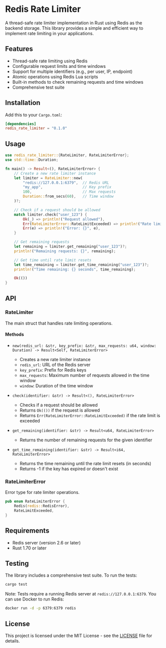 # Redis Rate Limiter

A thread-safe rate limiter implementation in Rust using Redis as the backend storage. This library provides a simple and efficient way to implement rate limiting in your applications.

## Features

- Thread-safe rate limiting using Redis
- Configurable request limits and time windows
- Support for multiple identifiers (e.g., per user, IP, endpoint)
- Atomic operations using Redis Lua scripts
- Built-in methods to check remaining requests and time windows
- Comprehensive test suite

## Installation

Add this to your `Cargo.toml`:

```toml
[dependencies]
redis_rate_limiter = "0.1.0"
```

## Usage

```rust
use redis_rate_limiter::{RateLimiter, RateLimiterError};
use std::time::Duration;

fn main() -> Result<(), RateLimiterError> {
    // Create a new rate limiter instance
    let limiter = RateLimiter::new(
        "redis://127.0.0.1:6379",  // Redis URL
        "my_app",                  // Key prefix
        100,                       // Max requests
        Duration::from_secs(60),   // Time window
    )?;

    // Check if a request should be allowed
    match limiter.check("user_123") {
        Ok(_) => println!("Request allowed"),
        Err(RateLimiterError::RateLimitExceeded) => println!("Rate limit exceeded"),
        Err(e) => println!("Error: {}", e),
    }

    // Get remaining requests
    let remaining = limiter.get_remaining("user_123")?;
    println!("Remaining requests: {}", remaining);

    // Get time until rate limit resets
    let time_remaining = limiter.get_time_remaining("user_123")?;
    println!("Time remaining: {} seconds", time_remaining);

    Ok(())
}
```

## API

### RateLimiter

The main struct that handles rate limiting operations.

#### Methods

- `new(redis_url: &str, key_prefix: &str, max_requests: u64, window: Duration) -> Result<Self, RateLimiterError>`
  - Creates a new rate limiter instance
  - `redis_url`: URL of the Redis server
  - `key_prefix`: Prefix for Redis keys
  - `max_requests`: Maximum number of requests allowed in the time window
  - `window`: Duration of the time window

- `check(identifier: &str) -> Result<(), RateLimiterError>`
  - Checks if a request should be allowed
  - Returns `Ok(())` if the request is allowed
  - Returns `Err(RateLimiterError::RateLimitExceeded)` if the rate limit is exceeded

- `get_remaining(identifier: &str) -> Result<u64, RateLimiterError>`
  - Returns the number of remaining requests for the given identifier

- `get_time_remaining(identifier: &str) -> Result<i64, RateLimiterError>`
  - Returns the time remaining until the rate limit resets (in seconds)
  - Returns -1 if the key has expired or doesn't exist

### RateLimiterError

Error type for rate limiter operations.

```rust
pub enum RateLimiterError {
    Redis(redis::RedisError),
    RateLimitExceeded,
}
```

## Requirements

- Redis server (version 2.6 or later)
- Rust 1.70 or later

## Testing

The library includes a comprehensive test suite. To run the tests:

```bash
cargo test
```

Note: Tests require a running Redis server at `redis://127.0.0.1:6379`. You can use Docker to run Redis:

```bash
docker run -d -p 6379:6379 redis
```

## License

This project is licensed under the MIT License - see the [LICENSE](LICENSE) file for details. 